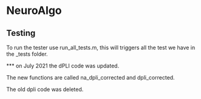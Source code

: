 # NeuroAlgo

## Testing
To run the tester use run_all_tests.m, this will triggers all the test we have in the _tests folder.



*** on July 2021 the dPLI code was updated. 

The new functions are called na_dpli_corrected and dpli_corrected. 

The old dpli code was deleted. 

